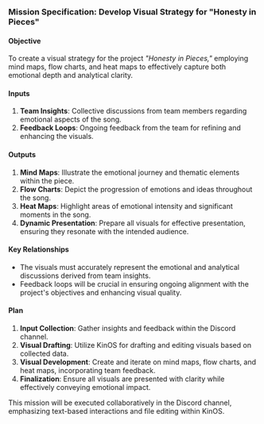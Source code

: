 ### Mission Specification: Develop Visual Strategy for "Honesty in Pieces"

#### Objective
To create a visual strategy for the project *"Honesty in Pieces,"* employing mind maps, flow charts, and heat maps to effectively capture both emotional depth and analytical clarity.

#### Inputs
1. **Team Insights**: Collective discussions from team members regarding emotional aspects of the song.
2. **Feedback Loops**: Ongoing feedback from the team for refining and enhancing the visuals.

#### Outputs
1. **Mind Maps**: Illustrate the emotional journey and thematic elements within the piece.
2. **Flow Charts**: Depict the progression of emotions and ideas throughout the song.
3. **Heat Maps**: Highlight areas of emotional intensity and significant moments in the song.
4. **Dynamic Presentation**: Prepare all visuals for effective presentation, ensuring they resonate with the intended audience.

#### Key Relationships
- The visuals must accurately represent the emotional and analytical discussions derived from team insights.
- Feedback loops will be crucial in ensuring ongoing alignment with the project's objectives and enhancing visual quality.

#### Plan
1. **Input Collection**: Gather insights and feedback within the Discord channel.
2. **Visual Drafting**: Utilize KinOS for drafting and editing visuals based on collected data.
3. **Visual Development**: Create and iterate on mind maps, flow charts, and heat maps, incorporating team feedback.
4. **Finalization**: Ensure all visuals are presented with clarity while effectively conveying emotional impact.

This mission will be executed collaboratively in the Discord channel, emphasizing text-based interactions and file editing within KinOS.
